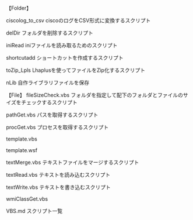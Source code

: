 
【Folder】

ciscolog_to_csv
ciscoのログをCSV形式に変換するスクリプト

delDir
フォルダを削除するスクリプト

iniRead
iniファイルを読み取るためのスクリプト

shortcutadd
ショートカットを作成するスクリプト

toZip_Lpls
Lhaplusを使ってファイルをZip化するスクリプト

nLib
自作ライブラリファイルを保存

【File】
fileSizeCheck.vbs
フォルダを指定して配下のフォルダとファイルのサイズをチェックするスクリプト

pathGet.vbs
パスを取得するスクリプト

procGet.vbs
プロセスを取得するスクリプト

template.vbs

template.wsf

textMerge.vbs
テキストファイルをマージするスクリプト

textRead.vbs
テキストを読み込むスクリプト

textWrite.vbs
テキストを書き込むスクリプト

wmiClassGet.vbs

VBS.md
スクリプト一覧
